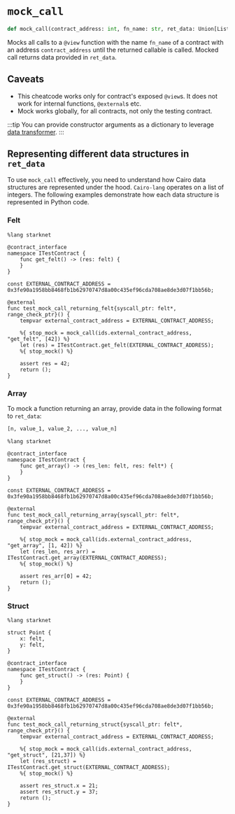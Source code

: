 # `mock_call`

```python
def mock_call(contract_address: int, fn_name: str, ret_data: Union[List[int], Dict]) -> Callable: ...
```

Mocks all calls to a `@view` function with the name `fn_name` of a contract with an address `contract_address` until the returned callable is called. 
Mocked call returns data provided in `ret_data`. 

## Caveats
- This cheatcode works only for contract's exposed `@view`s. It does not work for internal functions, `@external`s etc.
- Mock works globally, for all contracts, not only the testing contract.

:::tip
You can provide constructor arguments as a dictionary to leverage [data transformer](README.md#data-transformer).
:::

## Representing different data structures in `ret_data`

To use `mock_call` effectively, you need to understand how Cairo data structures are represented under the hood. `Cairo-lang` operates on a list of integers. The following examples demonstrate how each data structure is represented in Python code.


### Felt

```cairo title="mocked_call returns a felt"
%lang starknet

@contract_interface
namespace ITestContract {
    func get_felt() -> (res: felt) {
    }
}

const EXTERNAL_CONTRACT_ADDRESS = 0x3fe90a1958bb8468fb1b62970747d8a00c435ef96cda708ae8de3d07f1bb56b;

@external
func test_mock_call_returning_felt{syscall_ptr: felt*, range_check_ptr}() {
    tempvar external_contract_address = EXTERNAL_CONTRACT_ADDRESS;

    %{ stop_mock = mock_call(ids.external_contract_address, "get_felt", [42]) %}
    let (res) = ITestContract.get_felt(EXTERNAL_CONTRACT_ADDRESS);
    %{ stop_mock() %}

    assert res = 42;
    return ();
}
```

### Array

To mock a function returning an array, provide data in the following format to `ret_data`:

```python title="Python representation of a Cairo array"
[n, value_1, value_2, ..., value_n]
```

```cairo title="mocked_call returns an array"
%lang starknet

@contract_interface
namespace ITestContract {
    func get_array() -> (res_len: felt, res: felt*) {
    }
}

const EXTERNAL_CONTRACT_ADDRESS = 0x3fe90a1958bb8468fb1b62970747d8a00c435ef96cda708ae8de3d07f1bb56b;

@external
func test_mock_call_returning_array{syscall_ptr: felt*, range_check_ptr}() {
    tempvar external_contract_address = EXTERNAL_CONTRACT_ADDRESS;

    %{ stop_mock = mock_call(ids.external_contract_address, "get_array", [1, 42]) %}
    let (res_len, res_arr) = ITestContract.get_array(EXTERNAL_CONTRACT_ADDRESS);
    %{ stop_mock() %}

    assert res_arr[0] = 42;
    return ();
}
```

### Struct

```cairo title="mocked_call returns a struct"
%lang starknet

struct Point {
    x: felt,
    y: felt,
}

@contract_interface
namespace ITestContract {
    func get_struct() -> (res: Point) {
    }
}

const EXTERNAL_CONTRACT_ADDRESS = 0x3fe90a1958bb8468fb1b62970747d8a00c435ef96cda708ae8de3d07f1bb56b;

@external
func test_mock_call_returning_struct{syscall_ptr: felt*, range_check_ptr}() {
    tempvar external_contract_address = EXTERNAL_CONTRACT_ADDRESS;

    %{ stop_mock = mock_call(ids.external_contract_address, "get_struct", [21,37]) %}
    let (res_struct) = ITestContract.get_struct(EXTERNAL_CONTRACT_ADDRESS);
    %{ stop_mock() %}

    assert res_struct.x = 21;
    assert res_struct.y = 37;
    return ();
}
```
